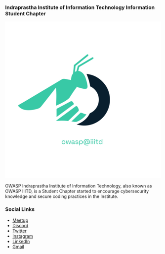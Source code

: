 ### Indraprastha Institute of Information Technology Information Student Chapter

<img src="assets/images/owaspcl.png">

OWASP Indraprastha Institute of Information Technology, also known as OWASP IIITD, is a Student Chapter started to encourage cybersecurity knowledge and secure coding practices in the Institute.

### Social Links
* [Meetup](https://www.meetup.com/owasp-indraprastha-institute-of-information-technology/)
* [Discord](https://discord.gg/pey4Gma7Ux)
* [Twitter](https://twitter.com/owaspiiitd)
* [Instagram](https://instagram.com/owaspiiitd)
* [LinkedIn](https://linkedin.com/company/owaspiiitd)
* [Gmail](mailto:owasp@iiitd.ac.in)

